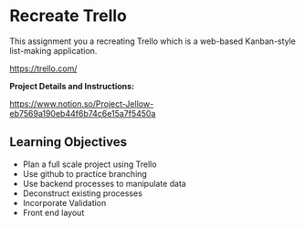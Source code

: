 # Recreate Trello

This assignment you a recreating Trello which is a web-based Kanban-style list-making application.

https://trello.com/

**Project Details and Instructions:**

https://www.notion.so/Project-Jellow-eb7569a190eb44f6b74c6e15a7f5450a

## Learning Objectives

* Plan a full scale project using Trello
* Use github to practice branching
* Use backend processes to manipulate data
* Deconstruct existing processes
* Incorporate Validation
* Front end layout 


